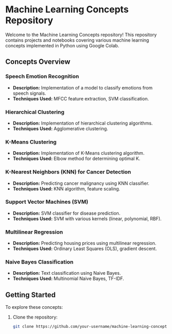 # Machine Learning Concepts Repository

Welcome to the Machine Learning Concepts repository! This repository contains projects and notebooks covering various machine learning concepts implemented in Python using Google Colab.

## Concepts Overview

### Speech Emotion Recognition
- **Description:** Implementation of a model to classify emotions from speech signals.
- **Techniques Used:** MFCC feature extraction, SVM classification.

### Hierarchical Clustering
- **Description:** Implementation of hierarchical clustering algorithms.
- **Techniques Used:** Agglomerative clustering.

### K-Means Clustering
- **Description:** Implementation of K-Means clustering algorithm.
- **Techniques Used:** Elbow method for determining optimal K.

### K-Nearest Neighbors (KNN) for Cancer Detection
- **Description:** Predicting cancer malignancy using KNN classifier.
- **Techniques Used:** KNN algorithm, feature scaling.

### Support Vector Machines (SVM)
- **Description:** SVM classifier for disease prediction.
- **Techniques Used:** SVM with various kernels (linear, polynomial, RBF).

### Multilinear Regression
- **Description:** Predicting housing prices using multilinear regression.
- **Techniques Used:** Ordinary Least Squares (OLS), gradient descent.

### Naive Bayes Classification
- **Description:** Text classification using Naive Bayes.
- **Techniques Used:** Multinomial Naive Bayes, TF-IDF.

## Getting Started

To explore these concepts:

1. Clone the repository:
   ```bash
   git clone https://github.com/your-username/machine-learning-concepts.git
